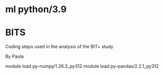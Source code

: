 ml python/3.9
=======
# BITS
Coding steps used in the analysis of the BIT+ study

By Paula


module load py-numpy/1.26.3_py312
module load py-pandas/2.2.1_py312

